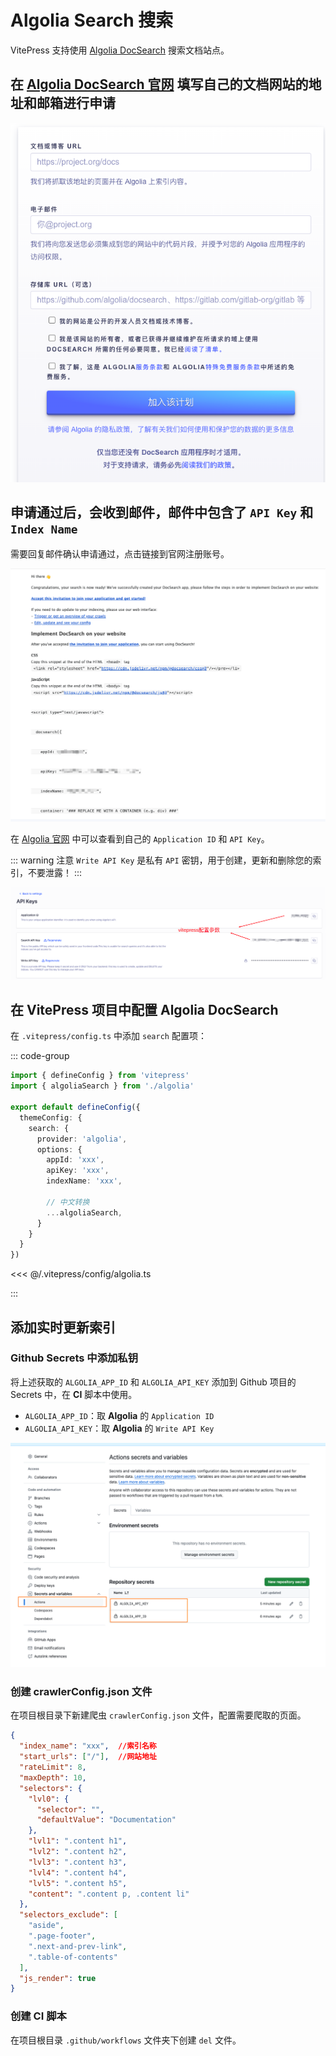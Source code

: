 # Algolia Search 搜索

VitePress 支持使用 [Algolia DocSearch](https://docsearch.algolia.com/docs/what-is-docsearch/) 搜索文档站点。

## 在 [Algolia DocSearch 官网](https://docsearch.algolia.com/apply) 填写自己的文档网站的地址和邮箱进行申请

![Algolia DocSearch 申请图片](/algolia/apply.png)

## 申请通过后，会收到邮件，邮件中包含了 `API Key` 和 `Index Name`

需要回复邮件确认申请通过，点击链接到官网注册账号。

![Algolia DocSearch 申请通过图片](/algolia/apply-reply.png)

在 [Algolia 官网](https://dashboard.algolia.com/) 中可以查看到自己的 `Application ID` 和 `API Key`。

::: warning 注意
`Write API Key` 是私有 `API` 密钥，用于创建，更新和删除您的索引，不要泄露！
:::

![查看 api-key ](/algolia/api-key.png)

## 在 VitePress 项目中配置 Algolia DocSearch

在 `.vitepress/config.ts` 中添加 `search` 配置项：

::: code-group

```ts [config.ts]
import { defineConfig } from 'vitepress'
import { algoliaSearch } from './algolia'

export default defineConfig({
  themeConfig: {
    search: {
      provider: 'algolia',
      options: {
        appId: 'xxx',
        apiKey: 'xxx',
        indexName: 'xxx',

        // 中文转换
        ...algoliaSearch,
      }
    }
  }
})
```

<<< @/.vitepress/config/algolia.ts

:::

## 添加实时更新索引

### Github Secrets 中添加私钥

将上述获取的 `ALGOLIA_APP_ID` 和 `ALGOLIA_API_KEY` 添加到 Github 项目的 Secrets 中，在 **CI** 脚本中使用。

* `ALGOLIA_APP_ID`：取 **Algolia** 的 `Application ID`
* `ALGOLIA_API_KEY`：取 **Algolia** 的 `Write API Key`

![github-secret 配置图片](/algolia/github-secret.png)

### 创建 crawlerConfig.json 文件

在项目根目录下新建爬虫 `crawlerConfig.json` 文件，配置需要爬取的页面。

```json
{
  "index_name": "xxx",  //索引名称
  "start_urls": ["/"],  //网站地址
  "rateLimit": 8,
  "maxDepth": 10,
  "selectors": {
    "lvl0": {
      "selector": "",
      "defaultValue": "Documentation"
    },
    "lvl1": ".content h1",
    "lvl2": ".content h2",
    "lvl3": ".content h3",
    "lvl4": ".content h4",
    "lvl5": ".content h5",
    "content": ".content p, .content li"
  },
  "selectors_exclude": [
    "aside",
    ".page-footer",
    ".next-and-prev-link",
    ".table-of-contents"
  ],
  "js_render": true
}
```

### 创建 CI 脚本

在项目根目录 `.github/workflows` 文件夹下创建 `del` 文件。